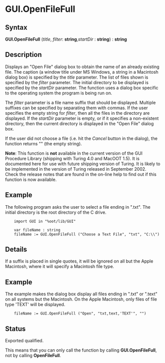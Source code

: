
# GUI.OpenFileFull

## Syntax
**GUI.OpenFileFull** (_title_, _filter_: **string**,_startDir_ : **string**) : **string**

## Description
Displays an "Open File" dialog box to obtain the name of an already existing file. The caption (a window title under MS Windows, a string in a Macintosh dialog box) is specified by the _title_ parameter. The list of files shown is specified by the _filter_ parameter. The initial directory to be displayed is specified by the _startDir_ parameter. The function uses a dialog box specific to the operating system the program is being run on.

The _filter_ parameter is a file name suffix that should be displayed. Multiple suffixes can be specified by separating them with commas. If the user specifies the empty string for _filter_, then all the files in the directory are displayed. If the _startDir_ parameter is empty, or if it specifies a non-existent directory, then the current directory is displayed in the "Open File" dialog box.

If the user did not choose a file (i.e. hit the _Cancel_ button in the dialog), the function returns "" (the empty string).

**Note**: This function is **not** available in the current version of the GUI Procedure Library (shipping with Turing 4.0 and MacOOT 1.5). It is documented here for use with future shipping version of Turing. It is likely to be implemented in the version of Turing released in September 2002. Check the release notes that are found in the on-line help to find out if this function is now available.


## Example
The following program asks the user to select a file ending in ".txt". The initial directory is the root directory of the C drive.

        import GUI in "%oot/lib/GUI"
        
        var fileName : string
        fileName := GUI.OpenFileFull ("Choose a Text File", "txt", "C:\\")
## Details
If a suffix is placed in single quotes, it will be ignored on all but the Apple Macintosh, where it will specify a Macintosh file type. 


## Example
The example makes the dialog box display all files ending in ".txt" or ".text" on all systems but the Macintosh. On the Apple Macintosh, only files of file type 'TEXT' will be displayed.

        fileName := GUI.OpenFileFull ("Open", "txt,text,'TEXT'", "")
## Status
Exported qualified.

This means that you can only call the function by calling **GUI.OpenFileFull**, not by calling **OpenFileFull**.

